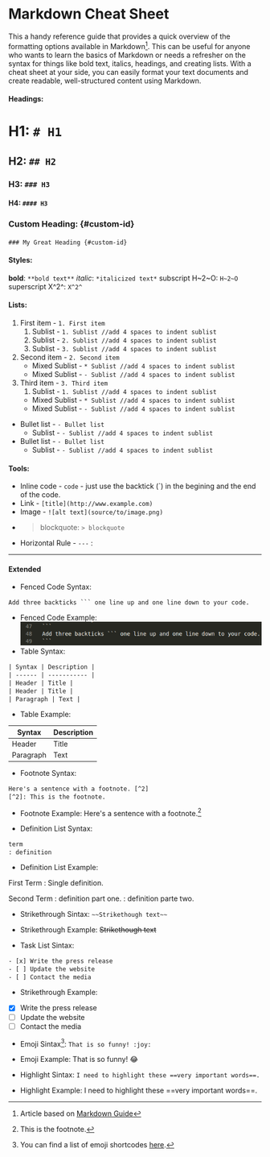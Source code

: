# Markdown Cheat Sheet
This a handy reference guide that provides a quick overview of the formatting options available in Markdown[^1]. This can be useful for anyone who wants to learn the basics of Markdown or needs a refresher on the syntax for things like bold text, italics, headings, and creating lists. With a cheat sheet at your side, you can easily format your text documents and create readable, well-structured content using Markdown.
[^1]: Article based on [Markdown Guide](https://www.markdownguide.org/) 

#### Headings:
# H1: `# H1`
## H2: `## H2`
### H3: `### H3`
#### H4: `#### H3`
### Custom Heading: {#custom-id}
`### My Great Heading {#custom-id}`

#### Styles:
**bold**: `**bold text**`
*italic*: `*italicized text*`
subscript H~2~O: `H~2~O`
superscript	X^2^: `X^2^`

#### Lists:
1. First item - `1. First item`
    1. Sublist - `1. Sublist //add 4 spaces to indent sublist`
    2. Sublist - `2. Sublist //add 4 spaces to indent sublist`
    3. Sublist - `3. Sublist //add 4 spaces to indent sublist`
2. Second item - `2. Second item`
    * Mixed Sublist - `* Sublist //add 4 spaces to indent sublist`
    - Mixed Sublist - `- Sublist //add 4 spaces to indent sublist`
3. Third item - `3. Third item`
    1. Sublist - `1. Sublist //add 4 spaces to indent sublist`
    * Mixed Sublist - `* Sublist //add 4 spaces to indent sublist`
    - Mixed Sublist - `- Sublist //add 4 spaces to indent sublist`

- Bullet list - `- Bullet list`
    - Sublist - `- Sublist //add 4 spaces to indent sublist`
- Bullet list - `- Bullet list`
    - Sublist - `- Sublist //add 4 spaces to indent sublist`

#### Tools:
* Inline code - `code` - just use the backtick (`) in the begining and the end of the code.
* Link - `[title](http://www.example.com)`
* Image - `![alt text](source/to/image.png)`
* > blockquote: `> blockquote`
* Horizontal Rule - `---` :
---

#### Extended
* Fenced Code Syntax:
```
Add three backticks ``` one line up and one line down to your code.
```
* Fenced Code Example:
![Fenced code example](/source/articles/md_img/01.png)
* Table Syntax:
```
| Syntax | Description |
| ------ | ----------- |
| Header | Title |
| Header | Title |
| Paragraph | Text |
```

* Table Example:

| Syntax | Description |
| ----------- | ----------- |
| Header | Title |
| Paragraph | Text |

* Footnote Syntax:

```
Here's a sentence with a footnote. [^2]
[^2]: This is the footnote.
```

* Footnote Example:
Here's a sentence with a footnote.[^2]
[^2]: This is the footnote.

* Definition List Syntax:

```
term
: definition
```

* Definition List Example:

First Term
: Single definition.

Second Term
: definition part one.
: definition parte two.

* Strikethrough Sintax:
`~~Strikethough text~~`
* Strikethrough Example:
~~Strikethough text~~

* Task List Sintax:
```
- [x] Write the press release
- [ ] Update the website
- [ ] Contact the media
```
* Strikethrough Example:
- [x] Write the press release
- [ ] Update the website
- [ ] Contact the media

* Emoji Sintax[^3]:
` That is so funny! :joy: `
[^3]: You can find a list of emoji shortcodes [here](https://gist.github.com/rxaviers/7360908).
* Emoji Example:
That is so funny! :joy:

* Highlight Sintax:
`I need to highlight these ==very important words==.`
* Highlight Example:
I need to highlight these ==very important words==.

